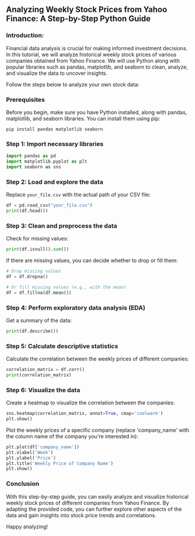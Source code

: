 ## Analyzing Weekly Stock Prices from Yahoo Finance: A Step-by-Step Python Guide

### Introduction:

Financial data analysis is crucial for making informed investment decisions. In this tutorial, we will analyze historical weekly stock prices of various companies obtained from Yahoo Finance. We will use Python along with popular libraries such as pandas, matplotlib, and seaborn to clean, analyze, and visualize the data to uncover insights.

Follow the steps below to analyze your own stock data:

### Prerequisites

Before you begin, make sure you have Python installed, along with pandas, matplotlib, and seaborn libraries. You can install them using pip:

```
pip install pandas matplotlib seaborn
```

### Step 1: Import necessary libraries

```python
import pandas as pd
import matplotlib.pyplot as plt
import seaborn as sns
```

### Step 2: Load and explore the data

Replace `your_file.csv` with the actual path of your CSV file:

```python
df = pd.read_csv("your_file.csv")
print(df.head())
```

### Step 3: Clean and preprocess the data

Check for missing values:

```python
print(df.isnull().sum())
```

If there are missing values, you can decide whether to drop or fill them:

```python
# Drop missing values
df = df.dropna()

# Or fill missing values (e.g., with the mean)
df = df.fillna(df.mean())
```

### Step 4: Perform exploratory data analysis (EDA)

Get a summary of the data:

```python
print(df.describe())
```

### Step 5: Calculate descriptive statistics

Calculate the correlation between the weekly prices of different companies:

```python
correlation_matrix = df.corr()
print(correlation_matrix)
```

### Step 6: Visualize the data

Create a heatmap to visualize the correlation between the companies:

```python
sns.heatmap(correlation_matrix, annot=True, cmap='coolwarm')
plt.show()
```

Plot the weekly prices of a specific company (replace 'company_name' with the column name of the company you're interested in):

```python
plt.plot(df['company_name'])
plt.xlabel('Week')
plt.ylabel('Price')
plt.title('Weekly Price of Company Name')
plt.show()
```

### Conclusion

With this step-by-step guide, you can easily analyze and visualize historical weekly stock prices of different companies from Yahoo Finance. By adapting the provided code, you can further explore other aspects of the data and gain insights into stock price trends and correlations.

Happy analyzing!